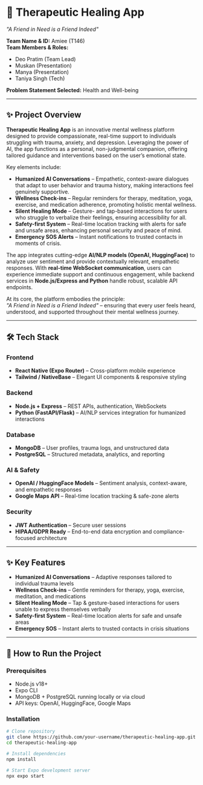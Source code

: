 # 🌱 Therapeutic Healing App  
*"A Friend in Need is a Friend Indeed"*  

**Team Name & ID:** Amiee (T146)  
**Team Members & Roles:**  
- Deo Pratim (Team Lead)  
- Muskan (Presentation)  
- Manya (Presentation)  
- Taniya Singh (Tech)  

**Problem Statement Selected:** Health and Well-being  

---

## ✨ Project Overview

**Therapeutic Healing App** is an innovative mental wellness platform designed to provide compassionate, real-time support to individuals struggling with trauma, anxiety, and depression. Leveraging the power of AI, the app functions as a personal, non-judgmental companion, offering tailored guidance and interventions based on the user’s emotional state.  

Key elements include:  
- **Humanized AI Conversations** – Empathetic, context-aware dialogues that adapt to user behavior and trauma history, making interactions feel genuinely supportive.  
- **Wellness Check-ins** – Regular reminders for therapy, meditation, yoga, exercise, and medication adherence, promoting holistic mental wellness.  
- **Silent Healing Mode** – Gesture- and tap-based interactions for users who struggle to verbalize their feelings, ensuring accessibility for all.  
- **Safety-first System** – Real-time location tracking with alerts for safe and unsafe areas, enhancing personal security and peace of mind.  
- **Emergency SOS Alerts** – Instant notifications to trusted contacts in moments of crisis.  

The app integrates cutting-edge **AI/NLP models (OpenAI, HuggingFace)** to analyze user sentiment and provide contextually relevant, empathetic responses. With **real-time WebSocket communication**, users can experience immediate support and continuous engagement, while backend services in **Node.js/Express and Python** handle robust, scalable API endpoints.  

At its core, the platform embodies the principle:  
*"A Friend in Need is a Friend Indeed"* – ensuring that every user feels heard, understood, and supported throughout their mental wellness journey.

---

## 🛠️ Tech Stack  

### Frontend
- **React Native (Expo Router)** – Cross-platform mobile experience  
- **Tailwind / NativeBase** – Elegant UI components & responsive styling  

### Backend
- **Node.js + Express** – REST APIs, authentication, WebSockets  
- **Python (FastAPI/Flask)** – AI/NLP services integration for humanized interactions  

### Database
- **MongoDB** – User profiles, trauma logs, and unstructured data  
- **PostgreSQL** – Structured metadata, analytics, and reporting  

### AI & Safety
- **OpenAI / HuggingFace Models** – Sentiment analysis, context-aware, and empathetic responses  
- **Google Maps API** – Real-time location tracking & safe-zone alerts  

### Security
- **JWT Authentication** – Secure user sessions  
- **HIPAA/GDPR Ready** – End-to-end data encryption and compliance-focused architecture  

---

## ✨ Key Features
- **Humanized AI Conversations** – Adaptive responses tailored to individual trauma levels  
- **Wellness Check-ins** – Gentle reminders for therapy, yoga, exercise, meditation, and medications  
- **Silent Healing Mode** – Tap & gesture-based interactions for users unable to express themselves verbally  
- **Safety-first System** – Real-time location alerts for safe and unsafe areas  
- **Emergency SOS** – Instant alerts to trusted contacts in crisis situations  

---

## 🚀 How to Run the Project  

### Prerequisites
- Node.js v18+  
- Expo CLI  
- MongoDB + PostgreSQL running locally or via cloud  
- API keys: OpenAI, HuggingFace, Google Maps  

### Installation

```bash
# Clone repository
git clone https://github.com/your-username/therapeutic-healing-app.git
cd therapeutic-healing-app

# Install dependencies
npm install

# Start Expo development server
npx expo start
